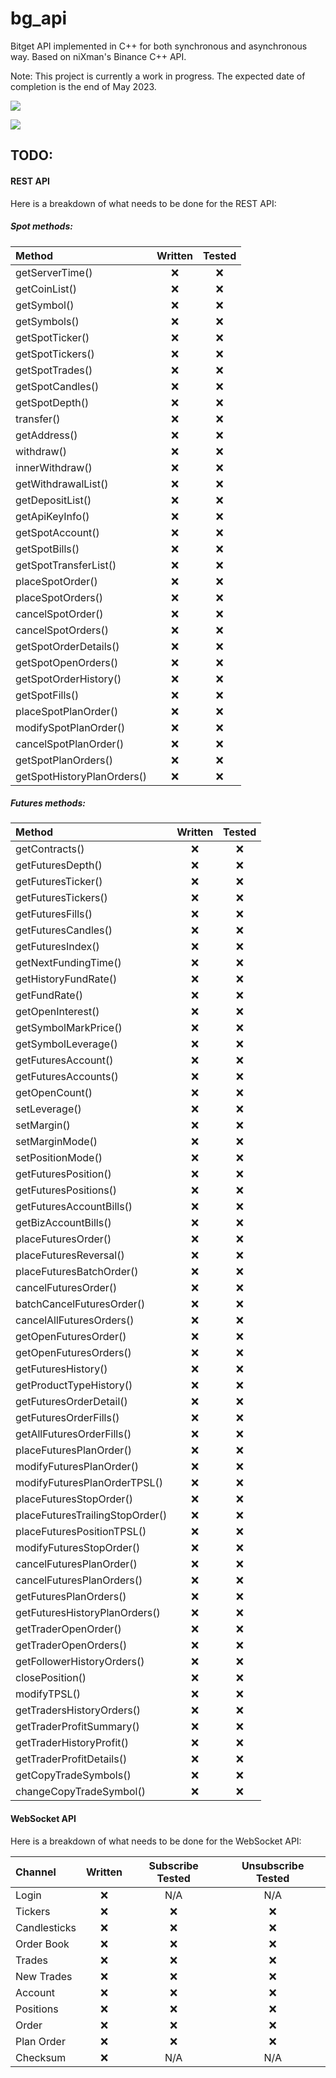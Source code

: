 # bg_api
Bitget API implemented in C++ for both synchronous and asynchronous way. Based on niXman's Binance C++ API.

Note: This project is currently a work in progress. The expected date of completion is the end of May 2023.

![](https://progress-bar.dev/0/?scale=100&title=REST%20API%20&width=240)

![](https://progress-bar.dev/0/?scale=100&title=WebSocket%20API&width=216)

## TODO:

#### REST API

Here is a breakdown of what needs to be done for the REST API:

##### Spot methods:

| Method                        | Written               | Tested                |
| :---                          | :----:                | :----:                |
| getServerTime()               | :x:                   | :x:                   |
| getCoinList()                 | :x:                   | :x:                   |
| getSymbol()                   | :x:                   | :x:                   |
| getSymbols()                  | :x:                   | :x:                   |
| getSpotTicker()               | :x:                   | :x:                   |
| getSpotTickers()              | :x:                   | :x:                   |
| getSpotTrades()               | :x:                   | :x:                   |
| getSpotCandles()              | :x:                   | :x:                   |
| getSpotDepth()                | :x:                   | :x:                   |
| transfer()                    | :x:                   | :x:                   |
| getAddress()                  | :x:                   | :x:                   |
| withdraw()                    | :x:                   | :x:                   |
| innerWithdraw()               | :x:                   | :x:                   |
| getWithdrawalList()           | :x:                   | :x:                   |
| getDepositList()              | :x:                   | :x:                   |
| getApiKeyInfo()               | :x:                   | :x:                   |
| getSpotAccount()              | :x:                   | :x:                   |
| getSpotBills()                | :x:                   | :x:                   |
| getSpotTransferList()         | :x:                   | :x:                   |
| placeSpotOrder()              | :x:                   | :x:                   |
| placeSpotOrders()             | :x:                   | :x:                   |
| cancelSpotOrder()             | :x:                   | :x:                   |
| cancelSpotOrders()            | :x:                   | :x:                   |
| getSpotOrderDetails()         | :x:                   | :x:                   |
| getSpotOpenOrders()           | :x:                   | :x:                   |
| getSpotOrderHistory()         | :x:                   | :x:                   |
| getSpotFills()                | :x:                   | :x:                   |
| placeSpotPlanOrder()          | :x:                   | :x:                   |
| modifySpotPlanOrder()         | :x:                   | :x:                   |
| cancelSpotPlanOrder()         | :x:                   | :x:                   |
| getSpotPlanOrders()           | :x:                   | :x:                   |
| getSpotHistoryPlanOrders()    | :x:                   | :x:                   |

##### Futures methods:

| Method                            | Written               | Tested                |
| :---                              | :----:                | :----:                |
| getContracts()                    | :x:                   | :x:                   |
| getFuturesDepth()                 | :x:                   | :x:                   |
| getFuturesTicker()                | :x:                   | :x:                   |
| getFuturesTickers()               | :x:                   | :x:                   |
| getFuturesFills()                 | :x:                   | :x:                   |
| getFuturesCandles()               | :x:                   | :x:                   |
| getFuturesIndex()                 | :x:                   | :x:                   |
| getNextFundingTime()              | :x:                   | :x:                   |
| getHistoryFundRate()              | :x:                   | :x:                   |
| getFundRate()                     | :x:                   | :x:                   |
| getOpenInterest()                 | :x:                   | :x:                   |
| getSymbolMarkPrice()              | :x:                   | :x:                   |
| getSymbolLeverage()               | :x:                   | :x:                   |
| getFuturesAccount()               | :x:                   | :x:                   |
| getFuturesAccounts()              | :x:                   | :x:                   |
| getOpenCount()                    | :x:                   | :x:                   |
| setLeverage()                     | :x:                   | :x:                   |
| setMargin()                       | :x:                   | :x:                   |
| setMarginMode()                   | :x:                   | :x:                   |
| setPositionMode()                 | :x:                   | :x:                   |
| getFuturesPosition()              | :x:                   | :x:                   |
| getFuturesPositions()             | :x:                   | :x:                   |
| getFuturesAccountBills()          | :x:                   | :x:                   |
| getBizAccountBills()              | :x:                   | :x:                   |
| placeFuturesOrder()               | :x:                   | :x:                   |
| placeFuturesReversal()            | :x:                   | :x:                   |
| placeFuturesBatchOrder()          | :x:                   | :x:                   |
| cancelFuturesOrder()              | :x:                   | :x:                   |
| batchCancelFuturesOrder()         | :x:                   | :x:                   |
| cancelAllFuturesOrders()          | :x:                   | :x:                   |
| getOpenFuturesOrder()             | :x:                   | :x:                   |
| getOpenFuturesOrders()            | :x:                   | :x:                   |
| getFuturesHistory()               | :x:                   | :x:                   |
| getProductTypeHistory()           | :x:                   | :x:                   |
| getFuturesOrderDetail()           | :x:                   | :x:                   |
| getFuturesOrderFills()            | :x:                   | :x:                   |
| getAllFuturesOrderFills()         | :x:                   | :x:                   |
| placeFuturesPlanOrder()           | :x:                   | :x:                   |
| modifyFuturesPlanOrder()          | :x:                   | :x:                   |
| modifyFuturesPlanOrderTPSL()      | :x:                   | :x:                   |
| placeFuturesStopOrder()           | :x:                   | :x:                   |
| placeFuturesTrailingStopOrder()   | :x:                   | :x:                   |
| placeFuturesPositionTPSL()        | :x:                   | :x:                   |
| modifyFuturesStopOrder()          | :x:                   | :x:                   |
| cancelFuturesPlanOrder()          | :x:                   | :x:                   |
| cancelFuturesPlanOrders()         | :x:                   | :x:                   |
| getFuturesPlanOrders()            | :x:                   | :x:                   |
| getFuturesHistoryPlanOrders()     | :x:                   | :x:                   |
| getTraderOpenOrder()              | :x:                   | :x:                   |
| getTraderOpenOrders()             | :x:                   | :x:                   |
| getFollowerHistoryOrders()        | :x:                   | :x:                   |
| closePosition()                   | :x:                   | :x:                   |
| modifyTPSL()                      | :x:                   | :x:                   |
| getTradersHistoryOrders()         | :x:                   | :x:                   |
| getTraderProfitSummary()          | :x:                   | :x:                   |
| getTraderHistoryProfit()          | :x:                   | :x:                   |
| getTraderProfitDetails()          | :x:                   | :x:                   |
| getCopyTradeSymbols()             | :x:                   | :x:                   |
| changeCopyTradeSymbol()           | :x:                   | :x:                   |

#### WebSocket API

Here is a breakdown of what needs to be done for the WebSocket API:

| Channel       | Written   | Subscribe Tested  | Unsubscribe Tested    |
| :---          | :----:    | :----:            | :----:                |
| Login         | :x:       | N/A               | N/A                   |
| Tickers       | :x:       | :x:               | :x:                   |
| Candlesticks  | :x:       | :x:               | :x:                   |
| Order Book    | :x:       | :x:               | :x:                   |
| Trades        | :x:       | :x:               | :x:                   |
| New Trades    | :x:       | :x:               | :x:                   |
| Account       | :x:       | :x:               | :x:                   |
| Positions     | :x:       | :x:               | :x:                   |
| Order         | :x:       | :x:               | :x:                   |
| Plan Order    | :x:       | :x:               | :x:                   |
| Checksum      | :x:       | N/A               | N/A                   |